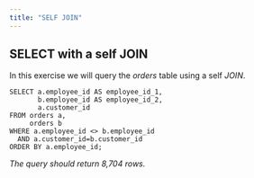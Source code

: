 ```yaml
---
title: "SELF JOIN"
---
```


## SELECT with a self JOIN

In this exercise we will query the _orders_ table using a self _JOIN_.

```
SELECT a.employee_id AS employee_id_1,
       b.employee_id AS employee_id_2,
       a.customer_id
FROM orders a,
     orders b
WHERE a.employee_id <> b.employee_id
  AND a.customer_id=b.customer_id
ORDER BY a.employee_id;
```
_The query should return 8,704 rows._
